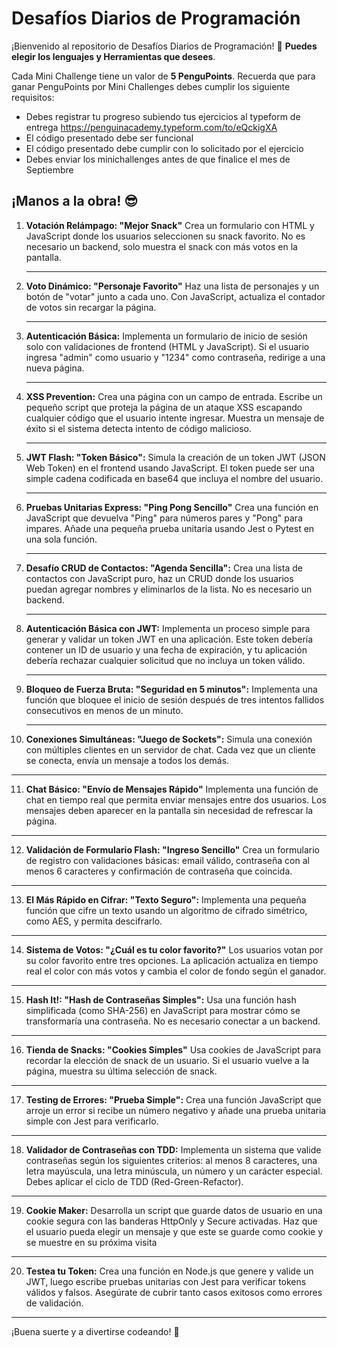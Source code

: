 # **Desafíos Diarios de Programación**

¡Bienvenido al repositorio de Desafíos Diarios de Programación! 🎉 **Puedes elegir los lenguajes y Herramientas que desees**.

Cada Mini Challenge tiene un valor de **5 PenguPoints**. Recuerda que para ganar PenguPoints por Mini Challenges debes cumplir los siguiente requisitos:

- Debes registrar tu progreso subiendo tus ejercicios al typeform de entrega https://penguinacademy.typeform.com/to/eQckigXA
- El código presentado debe ser funcional
- El código presentado debe cumplir con lo solicitado por el ejercicio
- Debes enviar los minichallenges antes de que finalice el mes de Septiembre

## **¡Manos a la obra!** 😎

1. **Votación Relámpago: "Mejor Snack"** Crea un formulario con HTML y JavaScript donde los usuarios seleccionen su snack favorito. No es necesario un backend, solo muestra el snack con más votos en la pantalla.

   ---

2. **Voto Dinámico: "Personaje Favorito"** Haz una lista de personajes y un botón de "votar" junto a cada uno. Con JavaScript, actualiza el contador de votos sin recargar la página.

   ---

3. **Autenticación Básica:** Implementa un formulario de inicio de sesión solo con validaciones de frontend (HTML y JavaScript). Si el usuario ingresa "admin" como usuario y "1234" como contraseña, redirige a una nueva página.

   ---

4. **XSS Prevention:** Crea una página con un campo de entrada. Escribe un pequeño script que proteja la página de un ataque XSS escapando cualquier código que el usuario intente ingresar. Muestra un mensaje de éxito si el sistema detecta intento de código malicioso.

   ---

5. **JWT Flash: "Token Básico":** Simula la creación de un token JWT (JSON Web Token) en el frontend usando JavaScript. El token puede ser una simple cadena codificada en base64 que incluya el nombre del usuario.

   ---

6. **Pruebas Unitarias Express: "Ping Pong Sencillo"** Crea una función en JavaScript que devuelva "Ping" para números pares y "Pong" para impares. Añade una pequeña prueba unitaria usando Jest o Pytest en una sola función.

   ---
 
7. **Desafío CRUD de Contactos: "Agenda Sencilla":** Crea una lista de contactos con JavaScript puro, haz un CRUD donde los usuarios puedan agregar nombres y eliminarlos de la lista. No es necesario un backend.

   ---

8. **Autenticación Básica con JWT:** Implementa un proceso simple para generar y validar un token JWT en una aplicación. Este token debería contener un ID de usuario y una fecha de expiración, y tu aplicación debería rechazar cualquier solicitud que no incluya un token válido.

   ---

9. **Bloqueo de Fuerza Bruta: "Seguridad en 5 minutos":** Implementa una función que bloquee el inicio de sesión después de tres intentos fallidos consecutivos en menos de un minuto.

   ---

10. **Conexiones Simultáneas: "Juego de Sockets":**  Simula una conexión con múltiples clientes en un servidor de chat. Cada vez que un cliente se conecta, envía un mensaje a todos los demás.

   ---
   
11. **Chat Básico: "Envío de Mensajes Rápido"** Implementa una función de chat en tiempo real que permita enviar mensajes entre dos usuarios. Los mensajes deben aparecer en la pantalla sin necesidad de refrescar la página.
    
   ---

12. **Validación de Formulario Flash: "Ingreso Sencillo"** Crea un formulario de registro con validaciones básicas: email válido, contraseña con al menos 6 caracteres y confirmación de contraseña que coincida.

   ---

13. **El Más Rápido en Cifrar: "Texto Seguro":** Implementa una pequeña función que cifre un texto usando un algoritmo de cifrado simétrico, como AES, y permita descifrarlo.

   ---

14. **Sistema de Votos: "¿Cuál es tu color favorito?"** Los usuarios votan por su color favorito entre tres opciones. La aplicación actualiza en tiempo real el color con más votos y cambia el color de fondo según el ganador.
   ---

15. **Hash It!: "Hash de Contraseñas Simples":** Usa una función hash simplificada (como SHA-256) en JavaScript para mostrar cómo se transformaría una contraseña. No es necesario conectar a un backend.

   ---

16. **Tienda de Snacks: "Cookies Simples"** Usa cookies de JavaScript para recordar la elección de snack de un usuario. Si el usuario vuelve a la página, muestra su última selección de snack.

   ---
 
17. **Testing de Errores: "Prueba Simple":** Crea una función JavaScript que arroje un error si recibe un número negativo y añade una prueba unitaria simple con Jest para verificarlo.

   ---

18. **Validador de Contraseñas con TDD:** Implementa un sistema que valide contraseñas según los siguientes criterios: al menos 8 caracteres, una letra mayúscula, una letra minúscula, un número y un carácter especial. Debes aplicar el ciclo de TDD (Red-Green-Refactor).

   ---

19. **Cookie Maker:** Desarrolla un script que guarde datos de usuario en una cookie segura con las banderas HttpOnly y Secure activadas. Haz que el usuario pueda elegir un mensaje y que este se guarde como cookie y se muestre en su próxima visita

   ---

20. **Testea tu Token:** Crea una función en Node.js que genere y valide un JWT, luego escribe pruebas unitarias con Jest para verificar tokens válidos y falsos. Asegúrate de cubrir tanto casos exitosos como errores de validación.

   ---

¡Buena suerte y a divertirse codeando! 🐧


